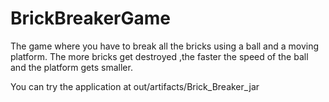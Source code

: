 # BrickBreakerGame
The game where you have to break all the bricks using a ball and a moving platform.
The more bricks get destroyed ,the faster the speed of the ball and the platform gets smaller.

You can try the application at out/artifacts/Brick_Breaker_jar
